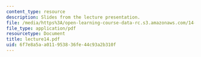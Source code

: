 ```yaml
---
content_type: resource
description: Slides from the lecture presentation.
file: /media/https%3A/open-learning-course-data-rc.s3.amazonaws.com/14-02-principles-of-macroeconomics-fall-2004/6f7e8a5aa011953836fe44c93a2b310f_lecture14.pdf
file_type: application/pdf
resourcetype: Document
title: lecture14.pdf
uid: 6f7e8a5a-a011-9538-36fe-44c93a2b310f
---
```

